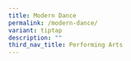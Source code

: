 ```yaml
---
title: Modern Dance
permalink: /modern-dance/
variant: tiptap
description: ""
third_nav_title: Performing Arts
---
```

